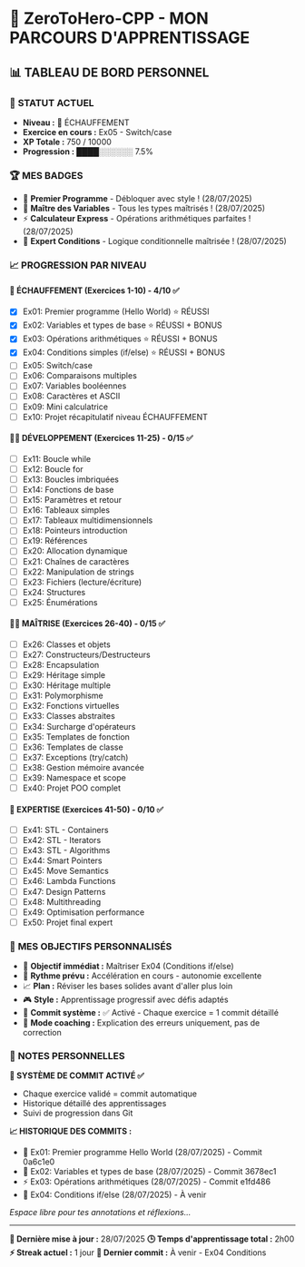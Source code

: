 # 🚀 ZeroToHero-CPP - MON PARCOURS D'APPRENTISSAGE

## 📊 **TABLEAU DE BORD PERSONNEL**

### 🎯 **STATUT ACTUEL**
- **Niveau :** 🌱 ÉCHAUFFEMENT
- **Exercice en cours :** Ex05 - Switch/case
- **XP Totale :** 750 / 10000
- **Progression :** ████░░░░░░ 7.5%

### 🏆 **MES BADGES**
- 👋 **Premier Programme** - Débloquer avec style ! (28/07/2025)
- 🔢 **Maître des Variables** - Tous les types maîtrisés ! (28/07/2025)
- ⚡ **Calculateur Express** - Opérations arithmétiques parfaites ! (28/07/2025)
- 🎯 **Expert Conditions** - Logique conditionnelle maîtrisée ! (28/07/2025)

### 📈 **PROGRESSION PAR NIVEAU**

#### 🌱 **ÉCHAUFFEMENT (Exercices 1-10)** - 4/10 ✅
- [x] Ex01: Premier programme (Hello World) ⭐ RÉUSSI
- [x] Ex02: Variables et types de base ⭐ RÉUSSI + BONUS
- [x] Ex03: Opérations arithmétiques ⭐ RÉUSSI + BONUS
- [x] Ex04: Conditions simples (if/else) ⭐ RÉUSSI + BONUS
- [ ] Ex05: Switch/case
- [ ] Ex06: Comparaisons multiples
- [ ] Ex07: Variables booléennes
- [ ] Ex08: Caractères et ASCII
- [ ] Ex09: Mini calculatrice
- [ ] Ex10: Projet récapitulatif niveau ÉCHAUFFEMENT

#### 🏋️‍♂️ **DÉVELOPPEMENT (Exercices 11-25)** - 0/15 ✅
- [ ] Ex11: Boucle while
- [ ] Ex12: Boucle for
- [ ] Ex13: Boucles imbriquées
- [ ] Ex14: Fonctions de base
- [ ] Ex15: Paramètres et retour
- [ ] Ex16: Tableaux simples
- [ ] Ex17: Tableaux multidimensionnels
- [ ] Ex18: Pointeurs introduction
- [ ] Ex19: Références
- [ ] Ex20: Allocation dynamique
- [ ] Ex21: Chaînes de caractères
- [ ] Ex22: Manipulation de strings
- [ ] Ex23: Fichiers (lecture/écriture)
- [ ] Ex24: Structures
- [ ] Ex25: Énumérations

#### 🤸‍♂️ **MAÎTRISE (Exercices 26-40)** - 0/15 ✅
- [ ] Ex26: Classes et objets
- [ ] Ex27: Constructeurs/Destructeurs
- [ ] Ex28: Encapsulation
- [ ] Ex29: Héritage simple
- [ ] Ex30: Héritage multiple
- [ ] Ex31: Polymorphisme
- [ ] Ex32: Fonctions virtuelles
- [ ] Ex33: Classes abstraites
- [ ] Ex34: Surcharge d'opérateurs
- [ ] Ex35: Templates de fonction
- [ ] Ex36: Templates de classe
- [ ] Ex37: Exceptions (try/catch)
- [ ] Ex38: Gestion mémoire avancée
- [ ] Ex39: Namespace et scope
- [ ] Ex40: Projet POO complet

#### 🥋 **EXPERTISE (Exercices 41-50)** - 0/10 ✅
- [ ] Ex41: STL - Containers
- [ ] Ex42: STL - Iterators
- [ ] Ex43: STL - Algorithms
- [ ] Ex44: Smart Pointers
- [ ] Ex45: Move Semantics
- [ ] Ex46: Lambda Functions
- [ ] Ex47: Design Patterns
- [ ] Ex48: Multithreading
- [ ] Ex49: Optimisation performance
- [ ] Ex50: Projet final expert

### 🎯 **MES OBJECTIFS PERSONNALISÉS**
- 🎯 **Objectif immédiat :** Maîtriser Ex04 (Conditions if/else)
- 🚀 **Rythme prévu :** Accélération en cours - autonomie excellente
- 📈 **Plan :** Réviser les bases solides avant d'aller plus loin
- 🎮 **Style :** Apprentissage progressif avec défis adaptés
- 📝 **Commit système :** ✅ Activé - Chaque exercice = 1 commit détaillé
- 🔧 **Mode coaching :** Explication des erreurs uniquement, pas de correction

### 📝 **NOTES PERSONNELLES**
**🔄 SYSTÈME DE COMMIT ACTIVÉ ✅**
- Chaque exercice validé = commit automatique
- Historique détaillé des apprentissages
- Suivi de progression dans Git

**📈 HISTORIQUE DES COMMITS :**
- 🎯 Ex01: Premier programme Hello World (28/07/2025) - Commit 0a6c1e0
- 🔢 Ex02: Variables et types de base (28/07/2025) - Commit 3678ec1
- ⚡ Ex03: Opérations arithmétiques (28/07/2025) - Commit e1fd486
- 🎯 Ex04: Conditions if/else (28/07/2025) - À venir

*Espace libre pour tes annotations et réflexions...*

---
**📅 Dernière mise à jour :** 28/07/2025
**🕒 Temps d'apprentissage total :** 2h00
**⚡ Streak actuel :** 1 jour
**🔄 Dernier commit :** À venir - Ex04 Conditions

